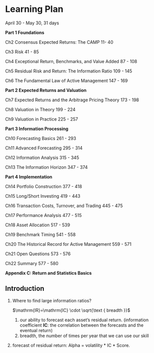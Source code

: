 # Learning Plan

April 30 - May 30, 31 days

__Part 1 Foundations__

Ch2 Consensus Expected Returns: The CAMP   11- 40

Ch3 Risk  41 - 85

Ch4 Exceptional Return, Benchmarks, and Value Added  87 - 108

Ch5 Residual Risk and Return: The Information Ratio 109 - 145

Ch6 The Fundamental Law of Active Management 147 - 169

__Part 2 Expected Returns and Valuation__

Ch7 Expected Returns and the Arbitrage Pricing Theory 173 - 198

Ch8 Valuation in Theory 199 - 224

Ch9 Valuation in Practice 225 - 257

__Part 3 Information Processing__

Ch10 Forecasting Basics  261 - 293

Ch11 Advanced Forecasting 295 - 314

Ch12 Information Analysis 315 - 345

Ch13 The Information Horizon 347 - 374

__Part 4 Implementation__

Ch14 Portfolio Construction 377 - 418

Ch15 Long/Short Investing 419 - 443

Ch16 Transaction Costs, Turnover, and Trading 445 - 475

Ch17 Performance Analysis 477 - 515

Ch18 Asset Allocation 517 - 539

Ch19 Benchmark Timing  541 - 558

Ch20 The Historical Record for Active Management 559 - 571

Ch21 Open Questions 573 - 576

Ch22 Summary 577 - 580

__Appendix C: Return and Statistics Basics__

## Introduction

1. Where to find large information ratios?

   $\mathrm{IR}=\mathrm{IC} \cdot \sqrt{\text { breadth }}$

   1. our ability to forecast each asset’s residual return. (information coefficient **IC**: the correlation between the forecasts and the eventual return)
   2. breadth, the number of times per year that we can use our skill

2. forecast of residual return: Alpha = volatility * IC * Score. 



























